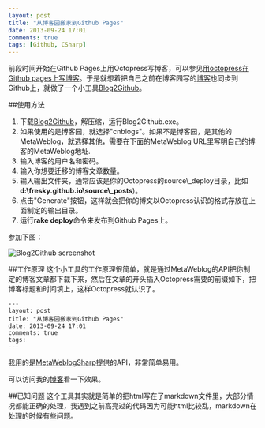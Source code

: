 ```yaml
---
layout: post
title: "从博客园搬家到Github Pages"
date: 2013-09-24 17:01
comments: true
tags: [Github, CSharp]
---
```


前段时间开始在Github Pages上用Octopress写博客，可以参见[用octopress在Github pages上写博客](/2013/09/15/blog-in-github-pages-with-octopress/)。于是就想着把自己之前在博客园写的[博客](http://www.cnblogs.com/fresky/)也同步到Github上，就做了一个小工具[Blog2Github](https://github.com/fresky/Blog2Github)。

##使用方法
1. 下载[Blog2Github](https://raw.github.com/fresky/Blog2Github/master/Blog2Github.zip)，解压缩，运行Blog2Github.exe。
2. 如果使用的是博客园，就选择"cnblogs"。如果不是博客园，是其他的MetaWeblog，就选择其他，需要在下面的MetaWeblog URL里写明自己的博客的MetaWeblog地址.  
3. 输入博客的用户名和密码。  
4. 输入你想要迁移的博客文章数量。
5. 输入输出文件夹，通常应该是你的Octopress的source\\\_deploy目录，比如**d:\fresky.github.io\source\\_posts**)。
6. 点击"Generate"按钮，这样就会把你的博文以Octopress认识的格式存放在上面制定的输出目录。
7. 运行**rake deploy**命令来发布到Github Pages上。

参加下图：

![Blog2Github screenshot](https://raw.github.com/fresky/Blog2Github/master/screenshot.png)

##工作原理
这个小工具的工作原理很简单，就是通过MetaWeblog的API把你制定的博客文章都下载下来，然后在文章的开头插入Octopress需要的前缀如下，把博客标题和时间填上，这样Octopress就认识了。
```
---
layout: post
title: "从博客园搬家到Github Pages"
date: 2013-09-24 17:01
comments: true
tags: 
---
```

我用的是[MetaWeblogSharp](http://metaweblogsharp.codeplex.com/)提供的API，非常简单易用。

可以访问我的[博客](/archives/)看一下效果。

##已知问题
这个工具其实就是简单的把html写在了markdown文件里，大部分情况都能正确的处理，我遇到之前高亮过的代码因为可能html比较乱，markdown在处理的时候有些问题。
